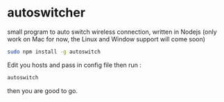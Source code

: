 # autoswitcher
small program to auto switch wireless connection, written in Nodejs (only work on Mac for now, the Linux and Window support will come soon)

```sh
sudo npm install -g autoswitch
```

Edit you hosts and pass in config file then run :

```sh
autoswitch
```

then you are good to go.
